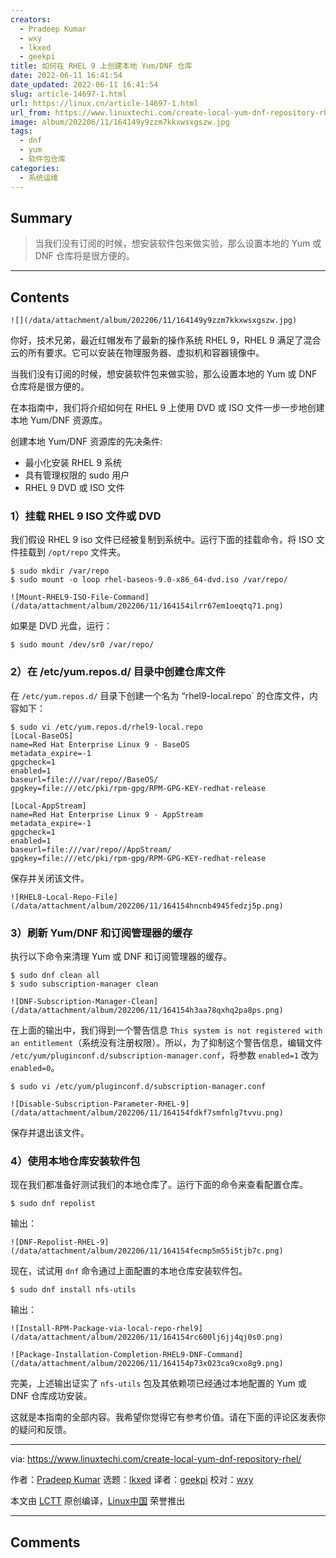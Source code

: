```yaml
---
creators:
  - Pradeep Kumar
  - wxy
  - lkxed
  - geekpi
title: 如何在 RHEL 9 上创建本地 Yum/DNF 仓库
date: 2022-06-11 16:41:54
date_updated: 2022-06-11 16:41:54
slug: article-14697-1.html
url: https://linux.cn/article-14697-1.html
url_from: https://www.linuxtechi.com/create-local-yum-dnf-repository-rhel/
image: album/202206/11/164149y9zzm7kkxwsxgszw.jpg
tags:
  - dnf
  - yum
  - 软件包仓库
categories:
  - 系统运维
---
```


## Summary

> 当我们没有订阅的时候，想安装软件包来做实验，那么设置本地的 Yum 或 DNF 仓库将是很方便的。

***

<!-- more -->

## Contents

`![](/data/attachment/album/202206/11/164149y9zzm7kkxwsxgszw.jpg)`

你好，技术兄弟，最近红帽发布了最新的操作系统 RHEL 9，RHEL 9 满足了混合云的所有要求。它可以安装在物理服务器、虚拟机和容器镜像中。

当我们没有订阅的时候，想安装软件包来做实验，那么设置本地的 Yum 或 DNF 仓库将是很方便的。

在本指南中，我们将介绍如何在 RHEL 9 上使用 DVD 或 ISO 文件一步一步地创建本地 Yum/DNF 资源库。

创建本地 Yum/DNF 资源库的先决条件:

* 最小化安装 RHEL 9 系统
* 具有管理权限的 sudo 用户
* RHEL 9 DVD 或 ISO 文件

### 1）挂载 RHEL 9 ISO 文件或 DVD

我们假设 RHEL 9 iso 文件已经被复制到系统中。运行下面的挂载命令，将 ISO 文件挂载到 `/opt/repo` 文件夹。

```shell
$ sudo mkdir /var/repo
$ sudo mount -o loop rhel-baseos-9.0-x86_64-dvd.iso /var/repo/
```

`![Mount-RHEL9-ISO-File-Command](/data/attachment/album/202206/11/164154ilrr67em1oeqtq71.png)`

如果是 DVD 光盘，运行：

```shell
$ sudo mount /dev/sr0 /var/repo/
```

### 2）在 /etc/yum.repos.d/ 目录中创建仓库文件

在 `/etc/yum.repos.d/` 目录下创建一个名为 “rhel9-local.repo` 的仓库文件，内容如下：

```shell
$ sudo vi /etc/yum.repos.d/rhel9-local.repo
[Local-BaseOS]
name=Red Hat Enterprise Linux 9 - BaseOS
metadata_expire=-1
gpgcheck=1
enabled=1
baseurl=file:///var/repo//BaseOS/
gpgkey=file:///etc/pki/rpm-gpg/RPM-GPG-KEY-redhat-release

[Local-AppStream]
name=Red Hat Enterprise Linux 9 - AppStream
metadata_expire=-1
gpgcheck=1
enabled=1
baseurl=file:///var/repo//AppStream/
gpgkey=file:///etc/pki/rpm-gpg/RPM-GPG-KEY-redhat-release
```

保存并关闭该文件。

`![RHEL8-Local-Repo-File](/data/attachment/album/202206/11/164154hncnb4945fedzj5p.png)`

### 3）刷新 Yum/DNF 和订阅管理器的缓存

执行以下命令来清理 Yum 或 DNF 和订阅管理器的缓存。

```shell
$ sudo dnf clean all
$ sudo subscription-manager clean
```

`![DNF-Subscription-Manager-Clean](/data/attachment/album/202206/11/164154h3aa78qxhq2pa8ps.png)`

在上面的输出中，我们得到一个警告信息 `This system is not registered with an entitlement`（系统没有注册权限）。所以，为了抑制这个警告信息，编辑文件 `/etc/yum/pluginconf.d/subscription-manager.conf`，将参数 `enabled=1` 改为 `enabled=0`。

```shell
$ sudo vi /etc/yum/pluginconf.d/subscription-manager.conf
```

`![Disable-Subscription-Parameter-RHEL-9](/data/attachment/album/202206/11/164154fdkf7smfnlg7tvvu.png)`

保存并退出该文件。

### 4）使用本地仓库安装软件包

现在我们都准备好测试我们的本地仓库了。运行下面的命令来查看配置仓库。

```shell
$ sudo dnf repolist
```

输出：

`![DNF-Repolist-RHEL-9](/data/attachment/album/202206/11/164154fecmp5m55i5tjb7c.png)`

现在，试试用 `dnf` 命令通过上面配置的本地仓库安装软件包。

```shell
$ sudo dnf install nfs-utils
```

输出：

`![Install-RPM-Package-via-local-repo-rhel9](/data/attachment/album/202206/11/164154rc600lj6jj4qj0s0.png)`

`![Package-Installation-Completion-RHEL9-DNF-Command](/data/attachment/album/202206/11/164154p73x023ca9cxo8g9.png)`

完美，上述输出证实了 `nfs-utils` 包及其依赖项已经通过本地配置的 Yum 或 DNF 仓库成功安装。

这就是本指南的全部内容。我希望你觉得它有参考价值。请在下面的评论区发表你的疑问和反馈。

---

via: <https://www.linuxtechi.com/create-local-yum-dnf-repository-rhel/>

作者：[Pradeep Kumar](https://www.linuxtechi.com/author/pradeep/) 选题：[lkxed](https://github.com/lkxed) 译者：[geekpi](https://github.com/geekpi) 校对：[wxy](https://github.com/wxy)

本文由 [LCTT](https://github.com/LCTT/TranslateProject) 原创编译，[Linux中国](https://linux.cn/) 荣誉推出

***

## Comments

